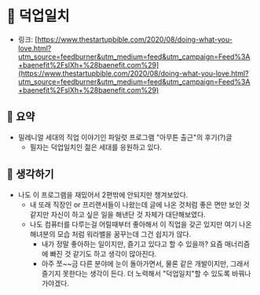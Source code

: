 # 💓 덕업일치

- 링크: [https://www.thestartupbible.com/2020/08/doing-what-you-love.html?utm_source=feedburner&utm_medium=feed&utm_campaign=Feed%3A+baenefit%2FslXh+%28baenefit.com%29](https://www.thestartupbible.com/2020/08/doing-what-you-love.html?utm_source=feedburner&utm_medium=feed&utm_campaign=Feed%3A+baenefit%2FslXh+%28baenefit.com%29)

## 📝 요약 
- 밀레니얼 세대의 직업 이야기인 파일럿 프로그램 "아무튼 출근"의 후기(?)글 
  - 필자는 덕업일치인 젊은 세대를 응원하고 있다. 


## 🤔 생각하기 
- 나도 이 프로그램을 재밌어서 2편밖에 안되지만 챙겨보았다.  
  - 내 또래 직장인 or 프리랜서들이 나왔는데 글에 나온 것처럼 좋은 면만 보인 것 같지만 자신이 하고 싶은 일을 해낸단 것 자체가 대단해보였다.  
  - 나도 컴퓨터를 다루는걸 어릴때부터 좋아해서 이 직업을 갖곤 있지만 여기 나온 해녀분의 모습 처럼 워라밸을 꿈꾸는데 그건 쉽지가 않다. 
    - 내가 정말 좋아하는 일이지만, 즐기고 있다고 할 수 있을까? 요즘 매너리즘에 빠진 것 같기도 하고 생각이 많아진다. 
    - 아주 쪼~~금 다른 분야에 눈이 돌아가면서, 물론 같은 개발이지만, 그래서 즐기지 못한다는 생각이 든다. 더 노력해서 "덕업일치"할 수 있도록 바꿔나가야겠다. 